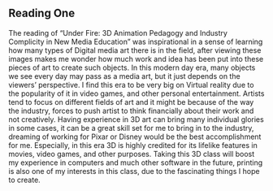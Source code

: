 <h2> Reading One </h2>

<p>The reading of “Under Fire: 3D Animation Pedagogy and Industry Complicity in New Media Education” was inspirational in a sense of learning how many types of Digital media art there is in the field, after viewing these images makes me wonder how much work and idea has been put into these pieces of art to create such objects. In this modern day era, many objects we see every day may pass as a media art, but it just depends on the viewers’ perspective. I find this era to be very big on Virtual reality due to the popularity of it in video games, and other personal entertainment.  Artists tend to focus on different fields of art and it might be because of the way the industry, forces to push artist to think financially about their work and not creatively.  Having experience in 3D art can bring many individual glories in some cases, it can be a great skill set for me to bring in to the industry, dreaming of working for Pixar or Disney would be the best accomplishment for me. Especially, in this era 3D is highly credited for its lifelike features in movies, video games, and other purposes. Taking this 3D class will boost my experience in computers and much other software in the future, printing is also one of my interests in this class, due to the fascinating things I hope to create.</p>